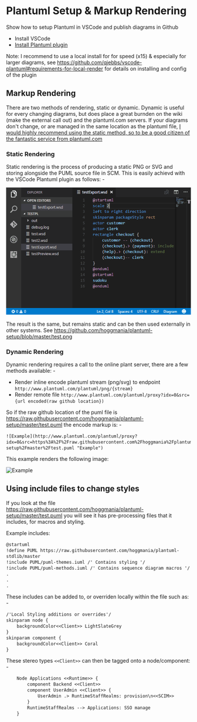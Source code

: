# Plantuml Setup & Markup Rendering
Show how to setup Plantuml in VSCode and publish diagrams in Github

- Install VSCode
- [Install Plantuml plugin](https://marketplace.visualstudio.com/items?itemName=jebbs.plantuml)

Note: I recommend to use a local install for for speed (x15) & especially for larger diagrams, see https://github.com/qjebbs/vscode-plantuml#requirements-for-local-render for details on installing and config of the plugin


## Markup Rendering

There are two methods of rendering, static or dynamic. Dynamic is useful for every changing diagrams, but does place a great burnden on the wiki (make the external call out) and the plantuml.com servers. If your diagrams don't change, or are managed in the same location as the plantuml file, <ins>I would highly recommend using the static method, so to be a good citizen of the fantastic service from plantuml.com</ins>

### Static Rendering
Static rendering is the process of producing a static PNG or SVG and storing alongside the PUML source file in SCM. This is easily achievd with the VSCode Plantuml plugin as follows: -

![Plugin](export_demo.gif "Plugin")

The result is the same, but remains static and can be then used externally in other systems. See https://github.com/hoggmania/plantuml-setup/blob/master/test.png 


### Dynamic Rendering
Dynamic rendering requires a call to the online plant server, there are a few methods available: -
- Render inline encode plantuml stream (png/svg) to endpoint ```http://www.plantuml.com/plantuml/png/{stream}```
- Render remote file ```http://www.plantuml.com/plantuml/proxy?idx=0&src={url encoded(raw github location})```


So if the raw github location of the puml file is https://raw.githubusercontent.com/hoggmania/plantuml-setup/master/test.puml the encode markup is: -
```
![Example](http://www.plantuml.com/plantuml/proxy?idx=0&src=https%3A%2F%2Fraw.githubusercontent.com%2Fhoggmania%2Fplantuml-setup%2Fmaster%2Ftest.puml "Example")
```

This example renders the following image:

![Example](http://www.plantuml.com/plantuml/proxy?idx=0&src=https%3A%2F%2Fraw.githubusercontent.com%2Fhoggmania%2Fplantuml-setup%2Fmaster%2Ftest.puml "Example")


## Using include files to change styles

If you look at the file https://raw.githubusercontent.com/hoggmania/plantuml-setup/master/test.puml you will see it has pre-processing files that it includes, for macros and styling.

Example includes:
```
@startuml
!define PUML https://raw.githubusercontent.com/hoggmania/plantuml-stdlib/master
!include PUML/puml-themes.iuml /' Contains styling '/
!include PUML/puml-methods.iuml /' Contains sequence diagram macros '/
.
.
.

```

These includes can be added to, or overriden locally within the file such as: -

```
/'Local Styling additions or overrides'/
skinparam node {
    backgroundColor<<Client>> LightSlateGrey
}
skinparam component {
    backgroundColor<<Client>> Coral
}
```

These stereo types ```<<Client>>``` can then be tagged onto a node/component: -

```
    Node Applications <<Runtime>> {
        component Backend <<Client>>
        component UserAdmin <<Client>> {
            UserAdmin .> RuntimeStaffRealms: provision\n<<SCIM>>
        }
        RuntimeStaffRealms --> Applications: SSO manage
    }
```




